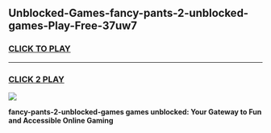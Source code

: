 
## Unblocked-Games-fancy-pants-2-unblocked-games-Play-Free-37uw7
<h3>
<a href="https://premium76.site?title=fancy-pants-2-unblocked-games&ref=10A">CLICK TO PLAY</a></h3>
<hr>

<h3>
<a href="https://premium76.site?title=fancy-pants-2-unblocked-games&ref=10A">CLICK 2 PLAY</a>
  
</h3>

<a href="https://premium76.site?title=fancy-pants-2-unblocked-games&ref=10A"><img src="https://clearcache.store/games.png"></a>


**fancy-pants-2-unblocked-games games unblocked: Your Gateway to Fun and Accessible Online Gaming**
